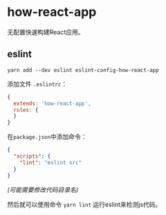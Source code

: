# how-react-app

无配置快速构建React应用。


## eslint

```shell
yarn add --dev eslint eslint-config-how-react-app
```

添加文件 `.eslintrc`：

```js
{
  extends: 'how-react-app',
  rules: {
  }
}
```

在`package.json`中添加命令：

```json
{
  "scripts": {
    "lint": "eslint src"
  }
}
```

*(可能需要修改代码目录名)*

然后就可以使用命令 `yarn lint` 运行eslint来检测js代码。
